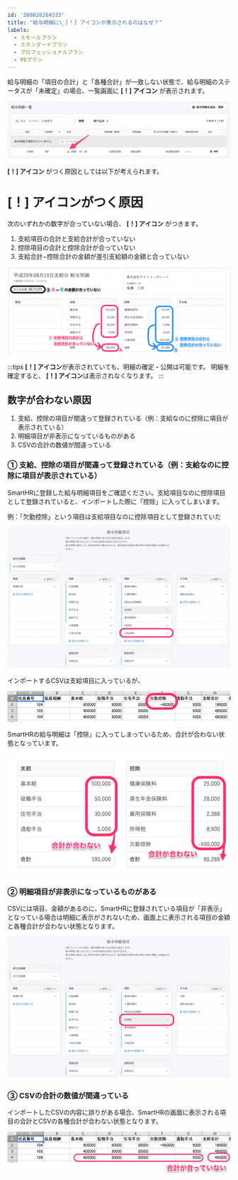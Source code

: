 ```yaml
---
id: '360026264333'
title: "給与明細に\_[！] アイコンが表示されるのはなぜ？"
labels:
  - スモールプラン
  - スタンダードプラン
  - プロフェッショナルプラン
  - ¥0プラン
---
```

給与明細の「項目の合計」と「各種合計」が一致しない状態で、給与明細のステータスが「未確定」の場合、一覧画面に **\[！\] アイコン** が表示されます。

![mceclip0.png](./mceclip0.png)

**\[！\] アイコン** がつく原因としては以下が考えられます。

# \[！\] アイコンがつく原因

次のいずれかの数字が合っていない場合、 **\[！\] アイコン** がつきます。

1.  支給項目の合計と支給合計が合っていない
2.  控除項目の合計と控除合計が合っていない
3.  支給合計−控除合計の金額が差引支給額の金額と合っていない

![](./a6a40a21b866abf96dccb7ff3c48fb9b-1-1024x401.png)

:::tips
**\[！\] アイコン**が表示されていても、明細の確定・公開は可能です。
明細を確定すると、 **\[！\] アイコン**は表示されなくなります。
:::

## 数字が合わない原因

1.  支給、控除の項目が間違って登録されている（例：支給なのに控除に項目が表示されている）
2.  明細項目が非表示になっているものがある
3.  CSVの合計の数値が間違っている

### ① 支給、控除の項目が間違って登録されている（例：支給なのに控除に項目が表示されている）

SmartHRに登録した給与明細項目をご確認ください。支給項目なのに控除項目として登録されていると、インポートした際に「控除」に入ってしまいます。

例：「欠勤控除」という項目は支給項目なのに控除項目として登録されていた

![](./aa1f4c2b36bd4e802293670c42f5c5bd-1024x649.png)

インポートするCSVは支給項目に入っているが、

![](./CSV.png)

SmartHRの給与明細は「控除」に入ってしまっているため、合計が合わない状態となっています。

![](./cb1036fd6ae54326b406e7dcd83605e0.png)

### ② 明細項目が非表示になっているものがある

CSVには項目、金額があるのに、SmartHRに登録されている項目が「非表示」となっている場合は明細に表示がされないため、画面上に表示される項目の金額と各種合計が合わない状態となります。

![](./1c24fc2c1c10173c3cfd551d38e3548e-1024x649.png)

### ③ CSVの合計の数値が間違っている

インポートしたCSVの内容に誤りがある場合、SmartHRの画面に表示される項目の合計とCSVの各種合計が合わない状態となります。

![](./a09edfc4cfabb8a14570d42d4e2f8f49.png)

